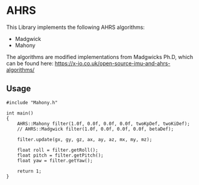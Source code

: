 # AHRS
This Library implements the following AHRS algorithms:
* Madgwick
* Mahony

The algorithms are modified implementations from Madgwicks Ph.D, which can be found here: https://x-io.co.uk/open-source-imu-and-ahrs-algorithms/

## Usage
```
#include "Mahony.h"

int main()
{
    AHRS::Mahony filter(1.0f, 0.0f, 0.0f, 0.0f, twoKpDef, twoKiDef);
    // AHRS::Madgwick filter(1.0f, 0.0f, 0.0f, 0.0f, betaDef);

    filter.update(gx, gy, gz, ax, ay, az, mx, my, mz);

    float roll = filter.getRoll();
    float pitch = filter.getPitch();
    float yaw = filter.getYaw();

    return 1;
}
```